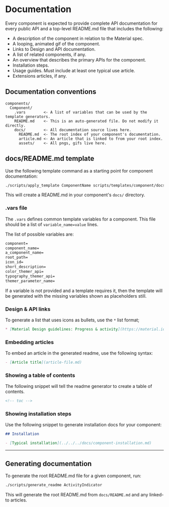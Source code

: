 # Documentation

Every component is expected to provide complete API documentation for every public API and a
top-level README.md file that includes the following:

- A description of the component in relation to the Material spec.
- A looping, animated gif of the component.
- Links to Design and API documentation.
- A list of related components, if any.
- An overview that describes the primary APIs for the component.
- Installation steps.
- Usage guides. Must include at least one typical use article.
- Extensions articles, if any.

## Documentation conventions

```
components/
  Component/
    .vars        <- A list of variables that can be used by the template generators.
    README.md    <- This is an auto-generated file. Do not modify it directly.
    docs/        <- All documentation source lives here.
      README.md  <- The root index of your component's documentation.
      article.md <- An article that is linked to from your root index.
      assets/    <- All pngs, gifs live here.
```

## docs/README.md template

Use the following template command as a starting point for component documentation:

```bash
./scripts/apply_template ComponentName scripts/templates/component/docs/README.md.template components/ComponentName/docs/README.md
```

This will create a README.md in your component's `docs/` directory.

### .vars file

The `.vars` defines common template variables for a component. This file should be a list of
`variable_name=value` lines.

The list of possible variables are:

```markdown
component=
component_name=
a_component_name=
root_path=
icon_id=
short_description=
color_themer_api=
typography_themer_api=
themer_parameter_name=
```

If a variable is not provided and a template requires it, then the template will be generated with
the missing variables shown as placeholders still.

### Design & API links

To generate a list that uses icons as bullets, use the `*` list format;

```markdown
* [Material Design guidelines: Progress & activity](https://material.io/go/design-progress-indicators)
```

### Embedding articles

To embed an article in the generated readme, use the following syntax:

```markdown
- [Article title](article-file.md)
```

### Showing a table of contents

The following snippet will tell the readme generator to create a table of contents.

```markdown
<!-- toc -->
```

### Showing installation steps

Use the following snippet to generate installation docs for your component:

```markdown
## Installation

- [Typical installation](../../../docs/component-installation.md)
```

- - -

## Generating documentation

To generate the root README.md file for a given component, run:

```bash
./scripts/generate_readme ActivityIndicator
```

This will generate the root README.md from `docs/README.md` and any linked-to articles.
